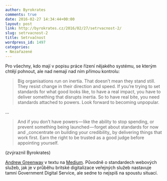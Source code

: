 ```yaml
---
author: Byrokrates
comments: true
date: 2016-02-27 14:34:44+00:00
layout: post
link: http://byrokrates.cz/2016/02/27/setrvacnost-2/
slug: setrvacnost-2
title: Setrvačnost
wordpress_id: 1497
categories:
- Nezařazené
---
```


Pro všechny, kdo mají v popisu práce řízení nějakého systému, se kterým chtějí pohnout, ale nad nemají nad ním přímou kontrolu:



<blockquote>
  Big organisations run on inertia. That doesn’t mean they stand still. They resist change in their direction and speed. If you’re trying to set standards for what good looks like, to have a real impact, you have to deliver something that disrupts inertia. So to have real bite, you need standards attached to powers. Look forward to becoming unpopular.
</blockquote>



...



<blockquote>
  And if you don’t have powers — like the ability to stop spending, or prevent something being launched — forget about standards for now and _concentrate on building your credibility_ by delivering things that work first. Earn the right to be trusted as a good judge before appointing yourself.
</blockquote>



(zvýraznil Byrokrates)

[Andrew Greenway](https://medium.com/@ad_greenway) v textu na [Medium](https://medium.com/public-innovators-network/setting-design-standards-that-stick-2a29062ed6be#.71myaq8rr). Původně o standardech webových služeb, jak je v průběhu britské digitalizace veřejných služeb nastavuje tamní Government Digital Service, ale sedne to nejspíš na spoustu situací.
